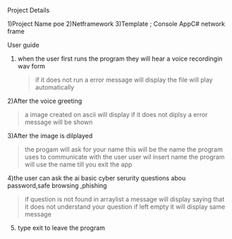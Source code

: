 Project Details 

1)Project Name poe
2)Netframework 
3)Template ; Console AppC# network frame

User guide

1) when the user first runs the program they will hear a voice recordingin wav form
   >if it does not run a error message will display 
   >the file will play automatically 

2)After the voice greeting 
  > a image created on ascii will display 
  > if it does not diplsy a error message will be shown
  
3)After the image is dilplayed 
 > the progam will ask for your name
 >this will be the name the program uses to communicate with the user 
 >user wil insert name 
 >the program will use the name till you exit the app

4)the user can ask the ai basic cyber serurity questions abou password,safe browsing ,phishing 
  > if question is not found in arraylist a message will display  saying that it does not understand your question
  > if left empty it will display same message 

5) type exit to leave the program

